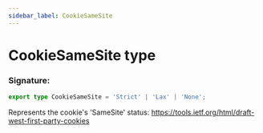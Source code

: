 ```yaml
---
sidebar_label: CookieSameSite
---
```


# CookieSameSite type

### Signature:

```typescript
export type CookieSameSite = 'Strict' | 'Lax' | 'None';
```

Represents the cookie's 'SameSite' status: https://tools.ietf.org/html/draft-west-first-party-cookies
